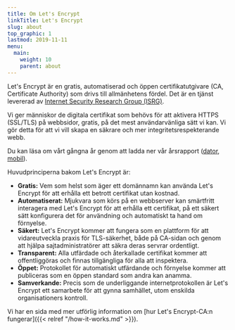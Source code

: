 ```yaml
---
title: Om Let's Encrypt
linkTitle: Let's Encrypt
slug: about
top_graphic: 1
lastmod: 2019-11-11
menu:
  main:
    weight: 10
    parent: about
---
```


Let's Encrypt är en gratis, automatiserad och öppen certifikatutgivare (CA, Certificate Authority) som drivs till allmänhetens fördel. Det är en tjänst levererad av [Internet Security Research Group (ISRG)](https://www.abetterinternet.org/).

Vi ger människor de digitala certifikat som behövs för att aktivera HTTPS (SSL/TLS) på webbsidor, gratis, på det mest användarvänliga sätt vi kan. Vi gör detta för att vi vill skapa en säkrare och mer integritetsrespekterande webb.

Du kan läsa om vårt gångna år genom att ladda ner vår årsrapport ([dator](https://abetterinternet.org/documents/2019-ISRG-Annual-Report-Desktop.pdf), [mobil](https://abetterinternet.org/documents/2019-ISRG-Annual-Report-Mobile.pdf)).

Huvudprinciperna bakom Let's Encrypt är:

* <strong>Gratis:</strong> Vem som helst som äger ett domännamn kan använda Let's Encrypt för att erhålla ett betrott certifikat utan kostnad.
* <strong>Automatiserat:</strong> Mjukvara som körs på en webbserver kan smärtfritt interagera med Let's Encrypt för att erhålla ett certifikat, på ett säkert sätt konfigurera det för användning och automatiskt ta hand om förnyelse.
* <strong>Säkert:</strong> Let's Encrypt kommer att fungera som en plattform för att vidareutveckla praxis för TLS-säkerhet, både på CA-sidan och genom att hjälpa sajtadministratörer att säkra deras servrar ordentligt.
* <strong>Transparent:</strong> Alla utfärdade och återkallade certifikat kommer att offentliggöras och finnas tillgängliga för alla att inspektera.
* <strong>Öppet:</strong> Protokollet för automatiskt utfärdande och förnyelse kommer att publiceras som en öppen standard som andra kan anamma.
* <strong>Samverkande:</strong> Precis som de underliggande internetprotokollen är Let's Encrypt ett samarbete för att gynna samhället, utom enskilda organisationers kontroll.

Vi har en sida med mer utförlig information om [hur Let's Encrypt-CA:n fungerar]({{< relref "/how-it-works.md" >}}).
